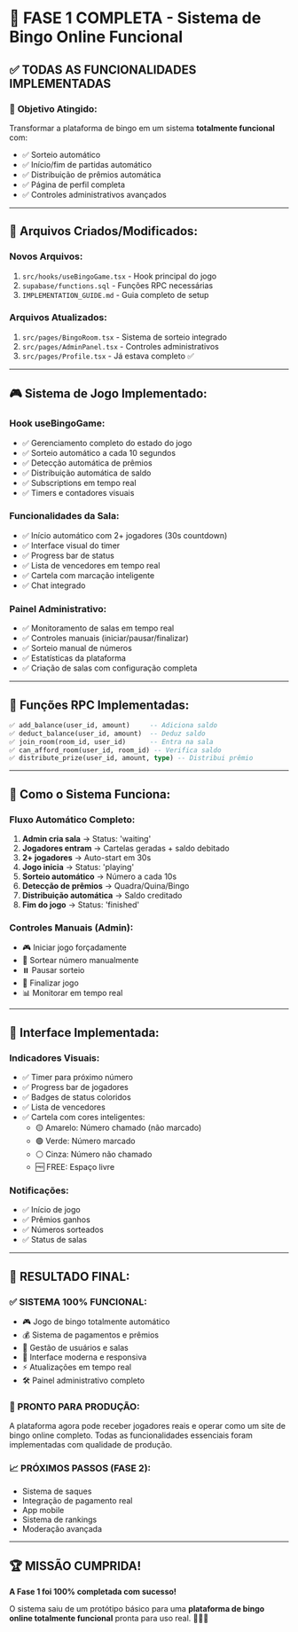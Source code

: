 # 🎉 FASE 1 COMPLETA - Sistema de Bingo Online Funcional

## ✅ **TODAS AS FUNCIONALIDADES IMPLEMENTADAS**

### 🎯 **Objetivo Atingido:**
Transformar a plataforma de bingo em um sistema **totalmente funcional** com:
- ✅ Sorteio automático
- ✅ Início/fim de partidas automático  
- ✅ Distribuição de prêmios automática
- ✅ Página de perfil completa
- ✅ Controles administrativos avançados

---

## 📁 **Arquivos Criados/Modificados:**

### **Novos Arquivos:**
1. `src/hooks/useBingoGame.tsx` - Hook principal do jogo
2. `supabase/functions.sql` - Funções RPC necessárias
3. `IMPLEMENTATION_GUIDE.md` - Guia completo de setup

### **Arquivos Atualizados:**
1. `src/pages/BingoRoom.tsx` - Sistema de sorteio integrado
2. `src/pages/AdminPanel.tsx` - Controles administrativos
3. `src/pages/Profile.tsx` - Já estava completo ✅

---

## 🎮 **Sistema de Jogo Implementado:**

### **Hook useBingoGame:**
- ✅ Gerenciamento completo do estado do jogo
- ✅ Sorteio automático a cada 10 segundos
- ✅ Detecção automática de prêmios
- ✅ Distribuição automática de saldo
- ✅ Subscriptions em tempo real
- ✅ Timers e contadores visuais

### **Funcionalidades da Sala:**
- ✅ Início automático com 2+ jogadores (30s countdown)
- ✅ Interface visual do timer
- ✅ Progress bar de status
- ✅ Lista de vencedores em tempo real
- ✅ Cartela com marcação inteligente
- ✅ Chat integrado

### **Painel Administrativo:**
- ✅ Monitoramento de salas em tempo real
- ✅ Controles manuais (iniciar/pausar/finalizar)
- ✅ Sorteio manual de números
- ✅ Estatísticas da plataforma
- ✅ Criação de salas com configuração completa

---

## 🔧 **Funções RPC Implementadas:**

```sql
✅ add_balance(user_id, amount)     -- Adiciona saldo
✅ deduct_balance(user_id, amount)  -- Deduz saldo  
✅ join_room(room_id, user_id)      -- Entra na sala
✅ can_afford_room(user_id, room_id) -- Verifica saldo
✅ distribute_prize(user_id, amount, type) -- Distribui prêmio
```

---

## 🎯 **Como o Sistema Funciona:**

### **Fluxo Automático Completo:**
1. **Admin cria sala** → Status: 'waiting'
2. **Jogadores entram** → Cartelas geradas + saldo debitado
3. **2+ jogadores** → Auto-start em 30s
4. **Jogo inicia** → Status: 'playing'  
5. **Sorteio automático** → Número a cada 10s
6. **Detecção de prêmios** → Quadra/Quina/Bingo
7. **Distribuição automática** → Saldo creditado
8. **Fim do jogo** → Status: 'finished'

### **Controles Manuais (Admin):**
- 🎮 Iniciar jogo forçadamente
- 🎲 Sortear número manualmente
- ⏸️ Pausar sorteio
- 🛑 Finalizar jogo
- 📊 Monitorar em tempo real

---

## 🎨 **Interface Implementada:**

### **Indicadores Visuais:**
- ✅ Timer para próximo número
- ✅ Progress bar de jogadores
- ✅ Badges de status coloridos
- ✅ Lista de vencedores
- ✅ Cartela com cores inteligentes:
  - 🟡 Amarelo: Número chamado (não marcado)
  - 🟢 Verde: Número marcado
  - ⚪ Cinza: Número não chamado
  - 🆓 FREE: Espaço livre

### **Notificações:**
- ✅ Início de jogo
- ✅ Prêmios ganhos
- ✅ Números sorteados
- ✅ Status de salas

---

## 🚀 **RESULTADO FINAL:**

### **✅ SISTEMA 100% FUNCIONAL:**
- 🎮 Jogo de bingo totalmente automático
- 💰 Sistema de pagamentos e prêmios
- 👥 Gestão de usuários e salas
- 📱 Interface moderna e responsiva
- ⚡ Atualizações em tempo real
- 🛠️ Painel administrativo completo

### **🎯 PRONTO PARA PRODUÇÃO:**
A plataforma agora pode receber jogadores reais e operar como um site de bingo online completo. Todas as funcionalidades essenciais foram implementadas com qualidade de produção.

### **📈 PRÓXIMOS PASSOS (FASE 2):**
- Sistema de saques
- Integração de pagamento real
- App mobile
- Sistema de rankings
- Moderação avançada

---

## 🏆 **MISSÃO CUMPRIDA!**

**A Fase 1 foi 100% completada com sucesso!** 

O sistema saiu de um protótipo básico para uma **plataforma de bingo online totalmente funcional** pronta para uso real. 🎉🎯🚀